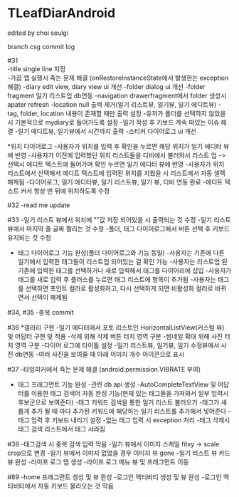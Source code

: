 TLeafDiarAndroid
================
edited by choi seulgi

branch csg
commit log 

#31		
-title single line 지정	
-가끔 앱 실행시 죽는 문제 해결 (onRestoreInstanceState에서 발생한는 exception 해결)
-diary edit view, diary view ui 개선
-folder dialog ui 개선
-folder fragment 일기 리스트업 db연동
-navigation drawerfragment에서 folder 생성시 apater refresh
-location null 출력 제거(일기 리스트뷰, 일기뷰, 일기 에디트뷰)
-tag, folder, location 내용이 존재할 때만 출력 설정
-유저가 폴더를 선택하지 않았을 시 기본적으로 mydiary로 들어가도록 설정
-일기 작성 후 키보드 계속 떠있는 이슈 해결
-일기 에디트뷰, 일기뷰에서 시간까지 출력
-스티커 다이어로그 ui 개선

*위치 다이어로그
-사용자가 위치를 입력 후 확인을 누르면 해당 위치가 일기 에디터 뷰에 반영
-사용자가 이전에 입력했던 위치 리스트들을 디비에서 불러와서 리스트 업 -> 선택시 에디트 텍스트에 들어가며 확인 누르면 일기 에디터 뷰에 반영
-사용자가 위치 리스트에서 선택해서 에디트 텍스트에 입력된 위치를 지웠을 시 리스트에서 자동 셀렉 해제됨
-다이어로그, 일기 에디터뷰, 일기 리스트뷰, 일기 뷰, 디비 연동 완료
-에디트 텍스트 커서 항상 맨 뒤에 위치하도록 수정

#32
-read me update 

#33
-일기 리스트 뷰에서 위치에 ""값 저장 되어있을 시 출력되는 것 수정
-일기 리스트 뷰에서 마지막 줄 글짜 짤리는 것 수정
-폴더, 태그 다이어로그에서 버튼 선택 후 키보드 유지되는 것 수정

* 태그 다이어로그 기능 완성(폴더 다이어로그와 기능 동일)
-사용자는 기존에 다른 일기에서 입력한 태그들이 리스트업 되어있는 걸 확인 가능
-사용자는 리스트업 된 기존에 입력한 태그를 선택하거나 새로 입력해서 태그를 다이어리에 삽입
-사용자가 태그를 새로 입력 후 플러스를 누르면 태그 리스트에 항목이 추가됨
-사용자는 태그를 선택하면 포인트 컬러로 활성화하고, 다시 선택하게 되면 비활성화 컬러로 바뀌면서 선택이 해제됨


#34, #35
-중복 commit

#36
*갤러리 구현
-일기 에디터에서 포토 리스트인 HorizontalListView(커스텀 뷰) 및 어답터 구현 및 적용
-삭제 위해 삭제 버튼 터치 영역 구분
-썸네일 확대 위해 사진 터치 영역 구분
-다이어 로그에 타이틀 설정
-일기 리스트뷰, 일기뷰, 일기 수정뷰에서 사진 db연동
-여러 사진을 보여줄 때 아래 이미지 개수 아이콘으로 표시

#37
-타임피커에서 죽는 문제 해결 (android.permission.VIBRATE 부여)

* 태그 프래그먼트 기능 완성
-관련 db api 생성
-AutoCompleteTextView 및 어답터를 이용한 태그 검색어 자동 완성 기능(현재 있는 태그들을 가져와서 일부 입력시 후보군으로 보여준다)
-태그 키워드 검색을 통한 일기 리스트 불러오기
-태그가 새롭게 추가 될 때 마다 추가된 키워드에 해당하는 일기 리스트를 추가해서 넣어준다
-태그 입력 후 키보드 내리기 설정
-없는 태그 입력 시 exception 처리
-태그 삭제시 태그 검색 리스트에서 태그 사라짐


#38
-태그검색 시 중복 검색 입력 막음
-일기 뷰에서 이미지 스케일 fitxy -> scale crop으로 변경
-일기 뷰에서 이미지 없었을 경우 이미지 뷰 gone
-일기 리스트 뷰 카드뷰 완성
-라이프 로그 탭 생성
-라이프 로그 메뉴 뷰 및 프래그먼트 이동

#89
-home 프래그먼트 생성 및 뷰 완성
-로그인 액티비티 생성 및 뷰 완성
-로그인 액티비티에서 자동 키보드 올라오는 것 막음



